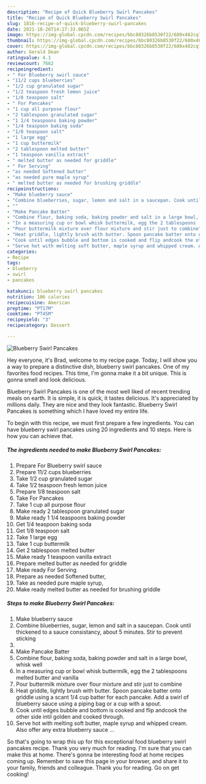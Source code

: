 ```yaml
---
description: "Recipe of Quick Blueberry Swirl Pancakes"
title: "Recipe of Quick Blueberry Swirl Pancakes"
slug: 1816-recipe-of-quick-blueberry-swirl-pancakes
date: 2021-10-26T14:27:33.065Z
image: https://img-global.cpcdn.com/recipes/bbc80326b8530f22/680x482cq70/blueberry-swirl-pancakes-recipe-main-photo.jpg
thumbnail: https://img-global.cpcdn.com/recipes/bbc80326b8530f22/680x482cq70/blueberry-swirl-pancakes-recipe-main-photo.jpg
cover: https://img-global.cpcdn.com/recipes/bbc80326b8530f22/680x482cq70/blueberry-swirl-pancakes-recipe-main-photo.jpg
author: Gerald Dean
ratingvalue: 4.1
reviewcount: 7662
recipeingredient:
- " For Blueberry swirl sauce"
- "11/2 cups blueberries"
- "1/2 cup granulated sugar"
- "1/2 teaspoon fresh lemon juice"
- "1/8 teaspoon salt"
- " For Pancakes"
- "1 cup all purpose flour"
- "2 tablespoon granulated sugar"
- "1 1/4 teaspoons baking powder"
- "1/4 teaspoon baking soda"
- "1/8 teaspoon salt"
- "1 large egg"
- "1 cup buttermilk"
- "2 tablespoon melted butter"
- "1 teaspoon vanilla extract"
- " melted butter as needed for griddle"
- " For Serving"
- "as needed Softened butter"
- "as needed pure maple syrup"
- " melted butter as needed for brushing griddle"
recipeinstructions:
- "Make blueberry sauce"
- "Combine blueberries, sugar, lemon and salt in a saucepan. Cook until thickened to a sauce consistancy, about 5 minutes. Stir to prevent sticking"
- ""
- "Make Pancake Batter"
- "Combine flour, baking soda, baking powder and salt in a large bowl, whisk well"
- "In a measuring cup or bowl whisk buttermilk, egg the 2 tablespoons  melted butter and vanilla"
- "Pour buttermilk mixture over flour mixture and stir just to combine"
- "Heat griddle, lightly brush with butter. Spoon pancake batter onto griddle using a scant 1/4 cup batter for each pancake. Add a swirl of blueberry sauce using a piping bag or a cup with a spout."
- "Cook until edges bubble and bottom is cooked and flip andcook the other side intil golden and cooked through."
- "Serve hot with melting soft butter, maple syrup and whipped cream. Also offer any extra blueberry sauce ..."
categories:
- Recipe
tags:
- blueberry
- swirl
- pancakes

katakunci: blueberry swirl pancakes 
nutrition: 106 calories
recipecuisine: American
preptime: "PT17M"
cooktime: "PT45M"
recipeyield: "3"
recipecategory: Dessert

---
```



![Blueberry Swirl Pancakes](https://img-global.cpcdn.com/recipes/bbc80326b8530f22/680x482cq70/blueberry-swirl-pancakes-recipe-main-photo.jpg)

Hey everyone, it's Brad, welcome to my recipe page. Today, I will show you a way to prepare a distinctive dish, blueberry swirl pancakes. One of my favorites food recipes. This time, I'm gonna make it a bit unique. This is gonna smell and look delicious.



Blueberry Swirl Pancakes is one of the most well liked of recent trending meals on earth. It is simple, it is quick, it tastes delicious. It's appreciated by millions daily. They are nice and they look fantastic. Blueberry Swirl Pancakes is something which I have loved my entire life.


To begin with this recipe, we must first prepare a few ingredients. You can have blueberry swirl pancakes using 20 ingredients and 10 steps. Here is how you can achieve that.

<!--inarticleads1-->

##### The ingredients needed to make Blueberry Swirl Pancakes:

1. Prepare  For Blueberry swirl sauce
1. Prepare 11/2 cups blueberries
1. Take 1/2 cup granulated sugar
1. Take 1/2 teaspoon fresh lemon juice
1. Prepare 1/8 teaspoon salt
1. Take  For Pancakes
1. Take 1 cup all purpose flour
1. Make ready 2 tablespoon granulated sugar
1. Make ready 1 1/4 teaspoons baking powder
1. Get 1/4 teaspoon baking soda
1. Get 1/8 teaspoon salt
1. Take 1 large egg
1. Take 1 cup buttermilk
1. Get 2 tablespoon melted butter
1. Make ready 1 teaspoon vanilla extract
1. Prepare  melted butter as needed for griddle
1. Make ready  For Serving
1. Prepare as needed Softened butter,
1. Take as needed pure maple syrup,
1. Make ready  melted butter as needed for brushing griddle




<!--inarticleads2-->

##### Steps to make Blueberry Swirl Pancakes:

1. Make blueberry sauce
1. Combine blueberries, sugar, lemon and salt in a saucepan. Cook until thickened to a sauce consistancy, about 5 minutes. Stir to prevent sticking
1. 
1. Make Pancake Batter
1. Combine flour, baking soda, baking powder and salt in a large bowl, whisk well
1. In a measuring cup or bowl whisk buttermilk, egg the 2 tablespoons  melted butter and vanilla
1. Pour buttermilk mixture over flour mixture and stir just to combine
1. Heat griddle, lightly brush with butter. Spoon pancake batter onto griddle using a scant 1/4 cup batter for each pancake. Add a swirl of blueberry sauce using a piping bag or a cup with a spout.
1. Cook until edges bubble and bottom is cooked and flip andcook the other side intil golden and cooked through.
1. Serve hot with melting soft butter, maple syrup and whipped cream. Also offer any extra blueberry sauce ...




So that's going to wrap this up for this exceptional food blueberry swirl pancakes recipe. Thank you very much for reading. I'm sure that you can make this at home. There's gonna be interesting food at home recipes coming up. Remember to save this page in your browser, and share it to your family, friends and colleague. Thank you for reading. Go on get cooking!
